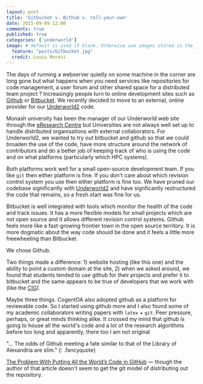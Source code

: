 ```yaml
---
layout: post
title: 'Gitbucket v. Bithub v. roll-your-own'
date: 2015-09-09 12:00
comments: true
published: true
categories: ['underworld']
image: # default is used if blank. Otherwise use images stored in the _images/posts folder
  feature: "posts/Gitbucket.jpg"
  credit: Louis Moresi
---
```


The days of running a webserver quietly on some machine in the corner are long gone but what happens when you need services like repositories for code management, a user forum and other shared space for a distributed team project ? Increasingly people turn to online development sites such as [Github](http://www.github.com) or [Bitbucket](http://www.bitbucket.org). We recently decided to move to an external, online provider for our [Underworld2](/posts/underworld-2) code.

Monash university has been the manager of our Underworld web site through the [eResearch Centre](https://platforms.monash.edu/eresearch/) but Universities are not always well set up to handle distributed organisations with external collaborators. For Underworld2, we wanted to try out bitbucket and github so that we could broaden the use of the code, have more structure around the network of contributors and do a better job of keeping track of who is using the code and on what platforms (particularly which HPC systems).

Both platforms work well for a small open-source development team. If you like `git` then either platform is fine. If you don't care about which revision control system you use then either platform is fine too. We have pruned our codebase significantly with
[Underworld2](/posts/underworld-2) and have signficantly restructured the code that remains, so a fresh start was fine for us.

Bitbucket is well integrated with tools which monitor the health of the code and track issues. It has a more flexible models for small projects which are not open source and it allows different revision control systems. Github feels more like a fast-growing frontier town in the open source territory. It is more dogmatic about the way code should be done and it feels a little more freewheeling than Bitbucket.

We chose Github.

Two things made a difference: 1) website hosting (like this one) and the ability to point a custom domain at the site, 2) when we asked around, we found that students tended to use github for their projects and prefer it to bitbucket and the same appears to be true of developers that we work with (like the [CIG](www.geodynamics.org)).

Maybe three things. CogentOA also adopted github as a platform for reviewable code. So I started using github more and I also found some of my academic collaborators writing papers with `latex` + `git`. Peer pressure, perhaps, or great minds thinking alike. It crossed my mind that github is going to house all the world's code and a lot of the research algorithms before too long and apparently, there too I am not original

"... The odds of Github meeting a fate similar to that of the Library of Alexandria are slim."
{: .fancyquote}

[The Problem With Putting All the World’s Code in GitHub](http://www.wired.com/2015/06/problem-putting-worlds-code-github) — though the author of that article doesn't seem to get the git model of distributing out the repository.
